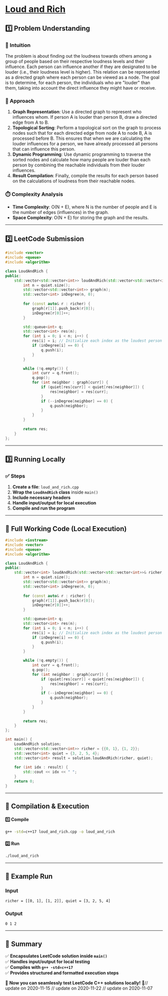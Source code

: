# **[Loud and Rich](https://leetcode.com/problems/loud-and-rich/description/)**  

## **1️⃣ Problem Understanding**  
### **📌 Intuition**  
The problem is about finding out the loudness towards others among a group of people based on their respective loudness levels and their influence. Each person can influence another if they are designated to be louder (i.e., their loudness level is higher). This relation can be represented as a directed graph where each person can be viewed as a node. The goal is to determine, for each person, the individuals who are "louder" than them, taking into account the direct influence they might have or receive.

### **🚀 Approach**  
1. **Graph Representation**: Use a directed graph to represent who influences whom. If person A is louder than person B, draw a directed edge from A to B.
2. **Topological Sorting**: Perform a topological sort on the graph to process nodes such that for each directed edge from node A to node B, A is processed before B. This ensures that when we are calculating the louder influences for a person, we have already processed all persons that can influence this person.
3. **Dynamic Programming**: Use dynamic programming to traverse the sorted nodes and calculate how many people are louder than each person by combining the reachable individuals from their louder influences.
4. **Result Compilation**: Finally, compile the results for each person based on the calculations of loudness from their reachable nodes.

### **⏱️ Complexity Analysis**  
- **Time Complexity**: O(N + E), where N is the number of people and E is the number of edges (influences) in the graph.  
- **Space Complexity**: O(N + E) for storing the graph and the results.  

---  

## **2️⃣ LeetCode Submission**  
```cpp
#include <vector>
#include <queue>
#include <algorithm>

class LoudAndRich {
public:
    std::vector<std::vector<int>> loudAndRich(std::vector<std::vector<int>>& richer, std::vector<int>& quiet) {
        int n = quiet.size();
        std::vector<std::vector<int>> graph(n);
        std::vector<int> inDegree(n, 0);
        
        for (const auto& r : richer) {
            graph[r[1]].push_back(r[0]);
            inDegree[r[0]]++;
        }

        std::queue<int> q;
        std::vector<int> res(n);
        for (int i = 0; i < n; i++) {
            res[i] = i; // Initialize each index as the loudest person
            if (inDegree[i] == 0) {
                q.push(i);
            }
        }

        while (!q.empty()) {
            int curr = q.front();
            q.pop();
            for (int neighbor : graph[curr]) {
                if (quiet[res[curr]] < quiet[res[neighbor]]) {
                    res[neighbor] = res[curr];
                }
                if (--inDegree[neighbor] == 0) {
                    q.push(neighbor);
                }
            }
        }
        
        return res;
    }
};
```  

---  

## **3️⃣ Running Locally**  
### **✅ Steps**  
1. **Create a file**: `loud_and_rich.cpp`  
2. **Wrap the `LoudAndRich` class** inside `main()`  
3. **Include necessary headers**  
4. **Handle input/output for local execution**  
5. **Compile and run the program**  

---  

## **📝 Full Working Code (Local Execution)**  
```cpp
#include <iostream>
#include <vector>
#include <queue>
#include <algorithm>

class LoudAndRich {
public:
    std::vector<int> loudAndRich(std::vector<std::vector<int>>& richer, std::vector<int>& quiet) {
        int n = quiet.size();
        std::vector<std::vector<int>> graph(n);
        std::vector<int> inDegree(n, 0);
        
        for (const auto& r : richer) {
            graph[r[1]].push_back(r[0]);
            inDegree[r[0]]++;
        }

        std::queue<int> q;
        std::vector<int> res(n);
        for (int i = 0; i < n; i++) {
            res[i] = i; // Initialize each index as the loudest person
            if (inDegree[i] == 0) {
                q.push(i);
            }
        }

        while (!q.empty()) {
            int curr = q.front();
            q.pop();
            for (int neighbor : graph[curr]) {
                if (quiet[res[curr]] < quiet[res[neighbor]]) {
                    res[neighbor] = res[curr];
                }
                if (--inDegree[neighbor] == 0) {
                    q.push(neighbor);
                }
            }
        }
        
        return res;
    }
};

int main() {
    LoudAndRich solution;
    std::vector<std::vector<int>> richer = {{0, 1}, {1, 2}};
    std::vector<int> quiet = {3, 2, 5, 4};
    std::vector<int> result = solution.loudAndRich(richer, quiet);
    
    for (int idx : result) {
        std::cout << idx << " ";
    }
    return 0;
}
```  

---  

## **🔧 Compilation & Execution**  
#### **1️⃣ Compile**  
```bash
g++ -std=c++17 loud_and_rich.cpp -o loud_and_rich
```  

#### **2️⃣ Run**  
```bash
./loud_and_rich
```  

---  

## **🎯 Example Run**  
### **Input**  
```
richer = [[0, 1], [1, 2]], quiet = [3, 2, 5, 4]
```  
### **Output**  
```
0 1 2
```  

---  

## **📌 Summary**  
✅ **Encapsulates LeetCode solution inside `main()`**  
✅ **Handles input/output for local testing**  
✅ **Compiles with `g++ -std=c++17`**  
✅ **Provides structured and formatted execution steps**  

🚀 **Now you can seamlessly test LeetCode C++ solutions locally!** 🚀// update on 2020-11-15
// update on 2020-11-22
// update on 2020-11-07
